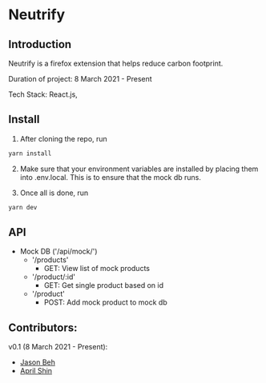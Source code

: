 # Neutrify

## Introduction

Neutrify is a firefox extension that helps reduce carbon footprint.

Duration of project: 8 March 2021 - Present

Tech Stack: React.js, 

## Install

1. After cloning the repo, run 

```bash
yarn install
```

2. Make sure that your environment variables are installed by placing them into .env.local. This is to ensure that the mock db runs.

3. Once all is done, run

```bash
yarn dev
```

## API

- Mock DB ('/api/mock/')
    - '/products'
        - GET: View list of mock products
    - '/product/:id'
        - GET: Get single product based on id
    - '/product'
        - POST: Add mock product to mock db

## Contributors:

v0.1 (8 March 2021 - Present):

- [Jason Beh](https://github.com/behjieshen)
- [April Shin](https://github.com/aprilhgshin)